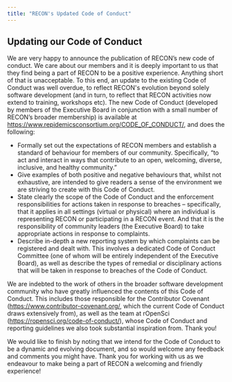 ```yaml
---
title: "RECON's Updated Code of Conduct"
---
```


## Updating our Code of Conduct 
We are very happy to announce the publication of RECON’s new code of conduct. We care about our members and it is deeply important to us that they find being a part of RECON to be a positive experience. Anything short of that is unacceptable. To this end, an update to the existing Code of Conduct was well overdue, to reflect RECON's evolution beyond solely software development (and in turn, to reflect that RECON activities now extend to training, workshops etc). The new Code of Conduct (developed by members of the Executive Board in conjunction with a small number of RECON’s broader membership) is available at https://www.repidemicsconsortium.org/CODE_OF_CONDUCT/, and does the following:

* Formally set out the expectations of RECON members and establish a standard of behaviour for members of our community. Specifically, “to act and interact in ways that contribute to an open, welcoming, diverse, inclusive, and healthy community.”
* Give examples of both positive and negative behaviours that, whilst not exhaustive, are intended to give readers a sense of the environment we are striving to create with this Code of Conduct.
* State clearly the scope of the Code of Conduct and the enforcement responsibilities for actions taken in response to breaches – specifically, that it applies in all settings (virtual or physical) where an individual is representing RECON or participating in a RECON event. And that it is the responsibility of community leaders (the Executive Board) to take appropriate actions in response to complaints.
* Describe in-depth a new reporting system by which complaints can be registered and dealt with. This involves a dedicated Code of Conduct Committee (one of whom will be entirely independent of the Executive Board), as well as describe the types of remedial or disciplinary actions that will be taken in response to breaches of the Code of Conduct.

We are indebted to the work of others in the broader software development community who have greatly influenced the contents of this Code of Conduct. This includes those responsible for the Contributor Covenant (https://www.contributor-covenant.org/, which the current Code of Conduct draws extensively from), as well as the team at rOpenSci (https://ropensci.org/code-of-conduct/), whose Code of Conduct and reporting guidelines we also took substantial inspiration from. Thank you!

We would like to finish by noting that we intend for the Code of Conduct to be a dynamic and evolving document, and so would welcome any feedback and comments you might have. Thank you for working with us as we endeavour to make being a part of RECON a welcoming and friendly experience!

